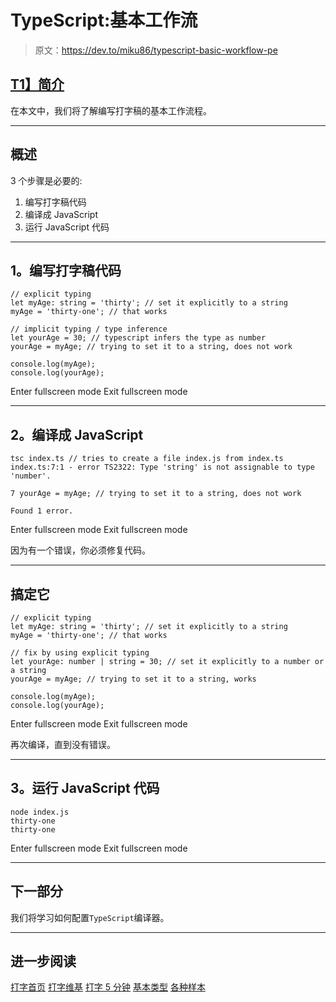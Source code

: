 # TypeScript:基本工作流

> 原文：<https://dev.to/miku86/typescript-basic-workflow-pe>

## [T1】简介](#intro)

在本文中，我们将了解编写打字稿的基本工作流程。

* * *

## 概述

3 个步骤是必要的:

1.  编写打字稿代码
2.  编译成 JavaScript
3.  运行 JavaScript 代码

* * *

## 1。编写打字稿代码

```
// explicit typing
let myAge: string = 'thirty'; // set it explicitly to a string
myAge = 'thirty-one'; // that works

// implicit typing / type inference
let yourAge = 30; // typescript infers the type as number
yourAge = myAge; // trying to set it to a string, does not work

console.log(myAge);
console.log(yourAge); 
```

Enter fullscreen mode Exit fullscreen mode

* * *

## 2。编译成 JavaScript

```
tsc index.ts // tries to create a file index.js from index.ts
index.ts:7:1 - error TS2322: Type 'string' is not assignable to type 'number'.

7 yourAge = myAge; // trying to set it to a string, does not work

Found 1 error. 
```

Enter fullscreen mode Exit fullscreen mode

因为有一个错误，你必须修复代码。

* * *

## 搞定它

```
// explicit typing
let myAge: string = 'thirty'; // set it explicitly to a string
myAge = 'thirty-one'; // that works

// fix by using explicit typing
let yourAge: number | string = 30; // set it explicitly to a number or a string
yourAge = myAge; // trying to set it to a string, works

console.log(myAge);
console.log(yourAge); 
```

Enter fullscreen mode Exit fullscreen mode

再次编译，直到没有错误。

* * *

## 3。运行 JavaScript 代码

```
node index.js
thirty-one
thirty-one 
```

Enter fullscreen mode Exit fullscreen mode

* * *

## 下一部分

我们将学习如何配置`TypeScript`编译器。

* * *

## 进一步阅读

[打字首页](https://www.typescriptlang.org)
[打字维基](https://en.wikipedia.org/wiki/TypeScript)
[打字 5 分钟](https://www.typescriptlang.org/docs/handbook/typescript-in-5-minutes.html)
[基本类型](https://www.typescriptlang.org/docs/handbook/basic-types.html)
[各种样本](https://www.typescriptlang.org/samples/index.html)